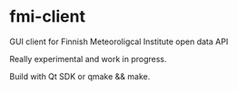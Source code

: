 # fmi-client
GUI client for Finnish Meteoroligcal Institute open data API

Really experimental and work in progress.

Build with Qt SDK or qmake && make.

